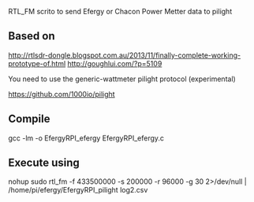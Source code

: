 RTL_FM scrito to send Efergy or Chacon Power Metter data to pilight

Based on
--------

http://rtlsdr-dongle.blogspot.com.au/2013/11/finally-complete-working-prototype-of.html
http://goughlui.com/?p=5109

You need to use the generic-wattmeter pilight protocol (experimental)

https://github.com/1000io/pilight

Compile
-------

gcc -lm -o EfergyRPI_efergy EfergyRPI_efergy.c

Execute using
-------------

nohup sudo rtl_fm -f 433500000 -s 200000 -r 96000 -g 30 2>/dev/null | /home/pi/efergy/EfergyRPI_pilight log2.csv

